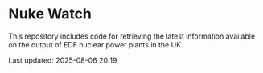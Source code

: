 # Nuke Watch

This repository includes code for retrieving the latest information available on the output of EDF nuclear power plants in the UK.

Last updated: 2025-08-06 20:19